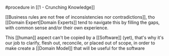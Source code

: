 #procedure in [[1 - Crunching Knowledge]]

[[Business rules are not free of inconsistencies nor contradictions]], tho [[Domain Expert|Domain Experts]] tend to navigate this by filling the gaps, with common sense and/or their own experience.

This [[human]] aspect can't be copied by a [[Software]] (yet), that's why it's our job to clarify, flesh out, reconcile, or placed out of scope, in order to make create a [[Domain Model]] that will be useful for the software